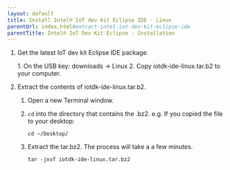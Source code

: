 ```yaml
---
layout: default
title: Install Intel® IoT dev kit Eclipse IDE - Linux
parentUrl: index.html#extract-intel-iot-dev-kit-eclipse-ide
parentTitle: Intel® IoT Dev Kit Eclipse - Installation
---
```


1. Get the latest IoT dev kit Eclipse IDE package.

    <div class="callout goto" markdown="1">
    1. On the USB key: <span class="icon folder">downloads</span> → <span class="icon folder">Linux</span>
    2. Copy <span class="icon file">iotdk-ide-linux.tar.b2</span> to your computer.
    </div>

2. Extract the contents of <span class="icon file">iotdk-ide-linux.tar.b2</span>.

    1. Open a new Terminal window.

    2. `cd` into the directory that contains the .bz2. e.g. If you copied the file to your desktop: 

        ```
        cd ~/Desktop/
        ```

    3. Extract the tar.bz2. The process will take a a few minutes. 

        ```
        tar -jxvf iotdk-ide-linux.tar.bz2
        ```
